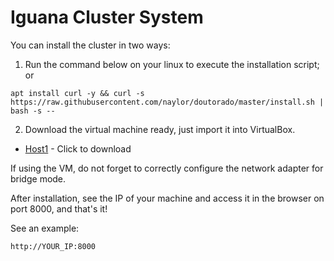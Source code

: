 # Iguana Cluster System

You can install the cluster in two ways:

1. Run the command below on your linux to execute the installation script; or

```
apt install curl -y && curl -s https://raw.githubusercontent.com/naylor/doutorado/master/install.sh | bash -s --
```

2. Download the virtual machine ready, just import it into VirtualBox.

* [Host1](https://drive.google.com/file/d/1RvpZsCzN3P7N5o47-Ikoa1Ml_j34oStO/view?usp=sharing) - Click to download

If using the VM, do not forget to correctly configure the network adapter for bridge mode.

After installation, see the IP of your machine and access it in the browser on port 8000, and that's it!

See an example:


```
http://YOUR_IP:8000
```
